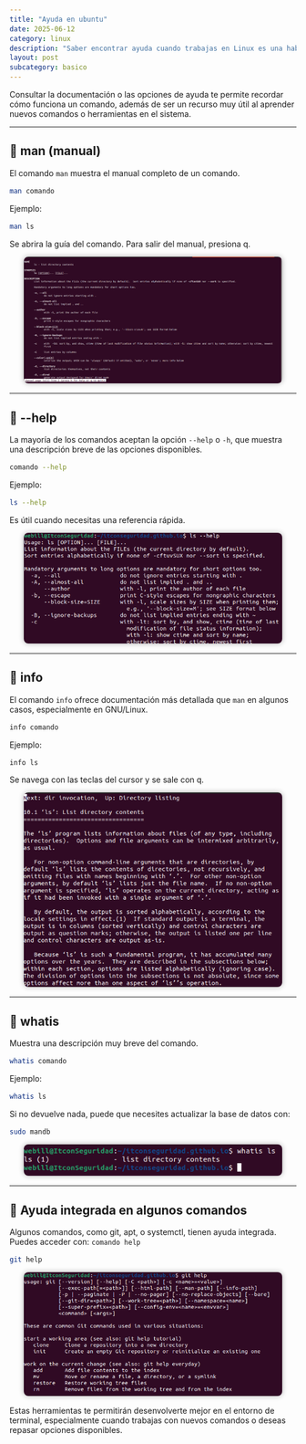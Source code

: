 ```yaml
---
title: "Ayuda en ubuntu"
date: 2025-06-12
category: linux
description: "Saber encontrar ayuda cuando trabajas en Linux es una habilidad esencial para cualquier usuario."
layout: post
subcategory: basico
---
```


Consultar la documentación o las opciones de ayuda te permite recordar cómo funciona un comando, además de ser un recurso muy útil al aprender nuevos comandos o herramientas en el sistema.

----

## 📖 man (manual)

El comando `man` muestra el manual completo de un comando.

```bash
man comando
```

Ejemplo:

```bash
man ls
```

Se abrira la guía del comando. Para salir del manual, presiona q.

<p align="center">
  <img src="/assets/img/ayuda-en-ubuntu/man.png" alt="Página man" style="max-width: 90%; height: auto; border-radius: 8px; box-shadow: 0 0 10px rgba(0,0,0,0.3);">
</p>


---

## 🧩 --help

La mayoría de los comandos aceptan la opción `--help` o `-h`, que muestra una descripción breve de las opciones disponibles.

```bash
comando --help
```

Ejemplo:

```bash
ls --help
```

Es útil cuando necesitas una referencia rápida.

<p align="center">
  <img src="/assets/img/ayuda-en-ubuntu/help.png" alt="Ayuda help" style="max-width: 90%; height: auto; border-radius: 8px; box-shadow: 0 0 10px rgba(0,0,0,0.3);">
</p>


---

## 🧠 info

El comando `info` ofrece documentación más detallada que `man` en algunos casos, especialmente en GNU/Linux.

```bash
info comando
```

Ejemplo:

```bash
info ls
```

Se navega con las teclas del cursor y se sale con q.

<p align="center">
  <img src="/assets/img/ayuda-en-ubuntu/info.png" alt="Página info" style="max-width: 90%; height: auto; border-radius: 8px; box-shadow: 0 0 10px rgba(0,0,0,0.3);">
</p>


---

## 🔎 whatis

Muestra una descripción muy breve del comando.

```bash
whatis comando
```

Ejemplo:

```bash
whatis ls
```

Si no devuelve nada, puede que necesites actualizar la base de datos con:

```bash
sudo mandb
```

<p align="center">
  <img src="/assets/img/ayuda-en-ubuntu/whatis.png" alt="Comando whatis" style="max-width: 90%; height: auto; border-radius: 8px; box-shadow: 0 0 10px rgba(0,0,0,0.3);">
</p>


---

## 💬 Ayuda integrada en algunos comandos

Algunos comandos, como git, apt, o systemctl, tienen ayuda integrada. Puedes acceder con: `comando help`

```bash
git help
```

<p align="center">
  <img src="/assets/img/ayuda-en-ubuntu/githelp.png" alt="Parámetro help" style="max-width: 90%; height: auto; border-radius: 8px; box-shadow: 0 0 10px rgba(0,0,0,0.3);">
</p>


Estas herramientas te permitirán desenvolverte mejor en el entorno de terminal, especialmente cuando trabajas con nuevos comandos o deseas repasar opciones disponibles.
